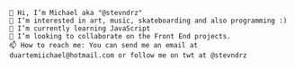 

    👋 Hi, I’m Michael aka "@stevndrz"
    👀 I’m interested in art, music, skateboarding and also programming :)
    🌱 I’m currently learning JavaScript
    💞️ I’m looking to collaborate on the Front End projects.
    📫 How to reach me: You can send me an email at duartemiichael@hotmail.com or follow me on twt at @stevndrz

